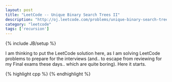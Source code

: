 ```yaml
---
layout: post
title: "LeetCode -- Unique Binary Search Trees II"
description: "http://oj.leetcode.com/problems/unique-binary-search-trees-ii/"
category: "leetcode"
tags: ['recursion']
---
```

{% include JB/setup %}

I am thinking to put the LeetCode solution here, as I am solving LeetCode problems to prepare for the interviews (and.. to escape from reviewing for my Final exams these days.. which are quite boring). Here it starts.

{% highlight cpp %}
{% endhighlight %}
